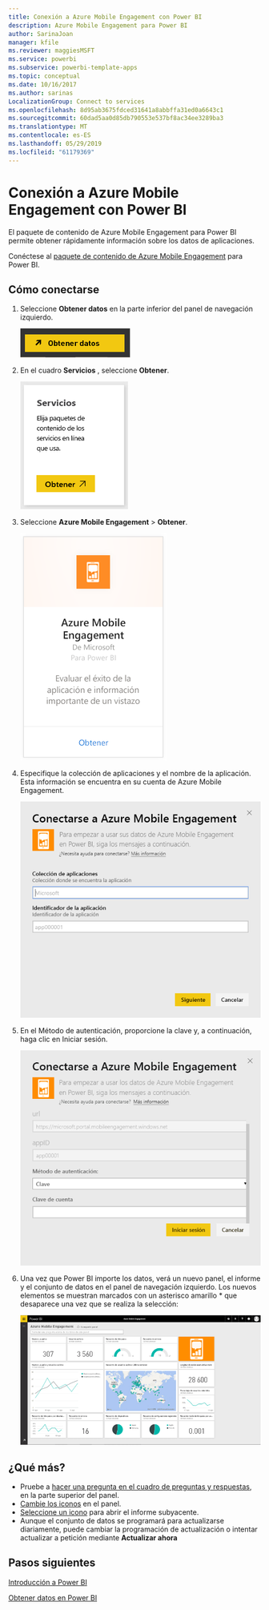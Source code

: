 ```yaml
---
title: Conexión a Azure Mobile Engagement con Power BI
description: Azure Mobile Engagement para Power BI
author: SarinaJoan
manager: kfile
ms.reviewer: maggiesMSFT
ms.service: powerbi
ms.subservice: powerbi-template-apps
ms.topic: conceptual
ms.date: 10/16/2017
ms.author: sarinas
LocalizationGroup: Connect to services
ms.openlocfilehash: 8d95ab3675fdced31641a8abbffa31ed0a6643c1
ms.sourcegitcommit: 60dad5aa0d85db790553e537bf8ac34ee3289ba3
ms.translationtype: MT
ms.contentlocale: es-ES
ms.lasthandoff: 05/29/2019
ms.locfileid: "61179369"
---
```

# <a name="connect-to-azure-mobile-engagement-with-power-bi"></a>Conexión a Azure Mobile Engagement con Power BI
El paquete de contenido de Azure Mobile Engagement para Power BI permite obtener rápidamente información sobre los datos de aplicaciones.

Conéctese al [paquete de contenido de Azure Mobile Engagement](https://app.powerbi.com/groups/me/getdata/services/azme) para Power BI.

## <a name="how-to-connect"></a>Cómo conectarse
1. Seleccione **Obtener datos** en la parte inferior del panel de navegación izquierdo.
   
    ![](media/service-connect-to-azure-mobile/getdata.png)
2. En el cuadro **Servicios** , seleccione **Obtener**.
   
    ![](media/service-connect-to-azure-mobile/services.png)
3. Seleccione **Azure Mobile Engagement** \> **Obtener**.
   
    ![](media/service-connect-to-azure-mobile/azme.png) 
4. Especifique la colección de aplicaciones y el nombre de la aplicación. Esta información se encuentra en su cuenta de Azure Mobile Engagement.
   
    ![](media/service-connect-to-azure-mobile/parameters.png) 
5. En el Método de autenticación, proporcione la clave y, a continuación, haga clic en Iniciar sesión.
   
    ![](media/service-connect-to-azure-mobile/creds.png)
6. Una vez que Power BI importe los datos, verá un nuevo panel, el informe y el conjunto de datos en el panel de navegación izquierdo. Los nuevos elementos se muestran marcados con un asterisco amarillo \* que desaparece una vez que se realiza la selección:
   
    ![](media/service-connect-to-azure-mobile/dashboard.png)

## <a name="what-now"></a>¿Qué más?

* Pruebe a [hacer una pregunta en el cuadro de preguntas y respuestas](consumer/end-user-q-and-a.md), en la parte superior del panel.
* [Cambie los iconos](service-dashboard-edit-tile.md) en el panel.
* [Seleccione un icono](consumer/end-user-tiles.md) para abrir el informe subyacente.
* Aunque el conjunto de datos se programará para actualizarse diariamente, puede cambiar la programación de actualización o intentar actualizar a petición mediante **Actualizar ahora**

## <a name="next-steps"></a>Pasos siguientes
[Introducción a Power BI](service-get-started.md)

[Obtener datos en Power BI](service-get-data.md)

